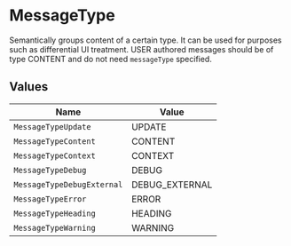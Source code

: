 # MessageType

Semantically groups content of a certain type. It can be used for purposes such as differential UI treatment. USER authored messages should be of type CONTENT and do not need `messageType` specified.


## Values

| Name                       | Value                      |
| -------------------------- | -------------------------- |
| `MessageTypeUpdate`        | UPDATE                     |
| `MessageTypeContent`       | CONTENT                    |
| `MessageTypeContext`       | CONTEXT                    |
| `MessageTypeDebug`         | DEBUG                      |
| `MessageTypeDebugExternal` | DEBUG_EXTERNAL             |
| `MessageTypeError`         | ERROR                      |
| `MessageTypeHeading`       | HEADING                    |
| `MessageTypeWarning`       | WARNING                    |